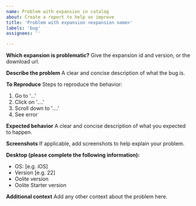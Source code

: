 ```yaml
---
name: Problem with expansion in catalog
about: Create a report to help us improve
title: 'Problem with expansion <expansion name>'
labels: 'bug'
assignees: ''

---
```

**Which expansion is problematic?**
Give the expansion id and version, or the download url.

**Describe the problem**
A clear and concise description of what the bug is.

**To Reproduce**
Steps to reproduce the behavior:
1. Go to '...'
2. Click on '....'
3. Scroll down to '....'
4. See error

**Expected behavior**
A clear and concise description of what you expected to happen.

**Screenshots**
If applicable, add screenshots to help explain your problem.

**Desktop (please complete the following information):**
 - OS: [e.g. iOS]
 - Version [e.g. 22]
 - Oolite version
 - Oolite Starter version

**Additional context**
Add any other context about the problem here.
